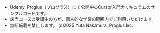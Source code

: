 - Udemy, Proglus（プログラス）にて公開中のCursor入門カリキュラムのサンプルコードです。
- 該当コースの受講生の方が、個人的な学習の範囲内でご利用いただけます。
- 無断転載を禁止します。
(c)2025 Yuta Nakamura, Proglus Inc.